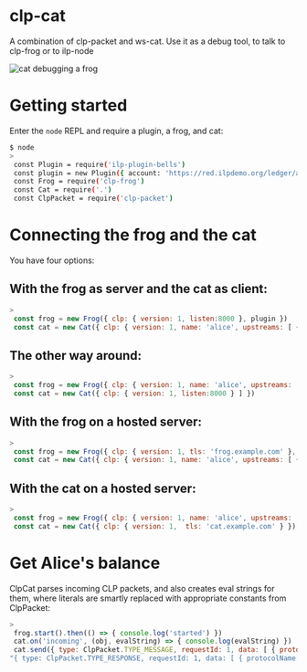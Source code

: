 # clp-cat
A combination of clp-packet and ws-cat. Use it as a debug tool, to talk to clp-frog or to ilp-node

![cat debugging a frog](http://i.imgur.com/6IVYUHo.jpg "Cat debugging a Frog")

# Getting started
Enter the `node` REPL and require a plugin, a frog, and cat:
```sh
$ node
>
 const Plugin = require('ilp-plugin-bells')
 const plugin = new Plugin({ account: 'https://red.ilpdemo.org/ledger/accounts/alice', password: 'alice' })
 const Frog = require('clp-frog')
 const Cat = require('.')
 const ClpPacket = require('clp-packet')
```

# Connecting the frog and the cat

You have four options:

## With the frog as server and the cat as client:

```js
>
 const frog = new Frog({ clp: { version: 1, listen:8000 }, plugin })
 const cat = new Cat({ clp: { version: 1, name: 'alice', upstreams: [ { url: 'ws://localhost:8000/frog/clp/v1', token: 'alice' } ] } })
```

## The other way around:

```js
>
 const frog = new Frog({ clp: { version: 1, name: 'alice', upstreams: [ { url: 'ws://localhost:8000/cat/clp/v1', token: 'alice' } ] }, plugin })
 const cat = new Cat({ clp: { version: 1, listen:8000 } ] })
```

## With the frog on a hosted server:

```js
>
 const frog = new Frog({ clp: { version: 1, tls: 'frog.example.com' }, plugin })
 const cat = new Cat({ clp: { version: 1, name: 'alice', upstreams: [ { url: 'wss://frog.example.com/frog/clp/v1', token: 'alice' } ] } })
```

## With the cat on a hosted server:

```js
>
 const frog = new Frog({ clp: { version: 1, name: 'alice', upstreams: [ { url: 'wss://cat.example.com/cat/clp/v1', token: 'alice' } ] }, plugin })
 const cat = new Cat({ clp: { version: 1,  tls: 'cat.example.com' } })
```

# Get Alice's balance
ClpCat parses incoming CLP packets, and also creates eval strings for them, where literals are smartly replaced with appropriate constants from ClpPacket:

```js
>
 frog.start().then(() => { console.log('started') })
 cat.on('incoming', (obj, evalString) => { console.log(evalString) })
 cat.send({ type: ClpPacket.TYPE_MESSAGE, requestId: 1, data: [ { protocolName: 'balance', contentType: ClpPacket.MIME_APPLICATION_OCTET_STREAM, data: Buffer.from([ 0 ]) } ] })
"{ type: ClpPacket.TYPE_RESPONSE, requestId: 1, data: [ { protocolName: 'balance', contentType: ClpPacket.MIME_APPLICATION_OCTET_STREAM, data: Buffer.from([ 0, 0, 0, 0, 0, 0, 255, 255 ]) } ] }"
```
